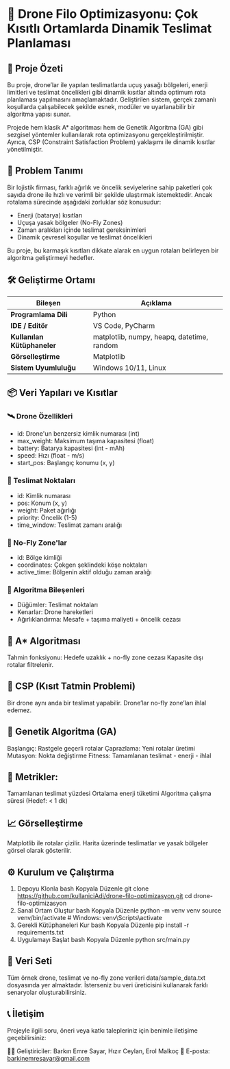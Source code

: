 # 🚁 Drone Filo Optimizasyonu: Çok Kısıtlı Ortamlarda Dinamik Teslimat Planlaması
## 📌 Proje Özeti
Bu proje, drone’lar ile yapılan teslimatlarda uçuş yasağı bölgeleri, enerji limitleri ve teslimat öncelikleri gibi dinamik kısıtlar altında optimum rota planlaması yapılmasını amaçlamaktadır. Geliştirilen sistem, gerçek zamanlı koşullarda çalışabilecek şekilde esnek, modüler ve uyarlanabilir bir algoritma yapısı sunar.

Projede hem klasik A* algoritması hem de Genetik Algoritma (GA) gibi sezgisel yöntemler kullanılarak rota optimizasyonu gerçekleştirilmiştir. Ayrıca, CSP (Constraint Satisfaction Problem) yaklaşımı ile dinamik kısıtlar yönetilmiştir.

## 🧠 Problem Tanımı
Bir lojistik firması, farklı ağırlık ve öncelik seviyelerine sahip paketleri çok sayıda drone ile hızlı ve verimli bir şekilde ulaştırmak istemektedir. Ancak rotalama sürecinde aşağıdaki zorluklar söz konusudur:

- Enerji (batarya) kısıtları
- Uçuşa yasak bölgeler (No-Fly Zones)
- Zaman aralıkları içinde teslimat gereksinimleri
- Dinamik çevresel koşullar ve teslimat öncelikleri

Bu proje, bu karmaşık kısıtları dikkate alarak en uygun rotaları belirleyen bir algoritma geliştirmeyi hedefler.

## 🛠️ Geliştirme Ortamı

| Bileşen              | Açıklama                                |
|----------------------|------------------------------------------|
| **Programlama Dili** | Python                                   |
| **IDE / Editör**     | VS Code, PyCharm                         |
| **Kullanılan Kütüphaneler** | matplotlib, numpy, heapq, datetime, random |
| **Görselleştirme**   | Matplotlib                               |
| **Sistem Uyumluluğu**| Windows 10/11, Linux                     |


## 📦 Veri Yapıları ve Kısıtlar
### 🛰️ Drone Özellikleri
- id: Drone'un benzersiz kimlik numarası (int)
- max_weight: Maksimum taşıma kapasitesi (float)
- battery: Batarya kapasitesi (int - mAh)
- speed: Hızı (float - m/s)
- start_pos: Başlangıç konumu (x, y)

### 🎯 Teslimat Noktaları
- id: Kimlik numarası
- pos: Konum (x, y)
- weight: Paket ağırlığı
- priority: Öncelik (1-5)
- time_window: Teslimat zamanı aralığı

### 🚫 No-Fly Zone'lar
- id: Bölge kimliği
- coordinates: Çokgen şeklindeki köşe noktaları
- active_time: Bölgenin aktif olduğu zaman aralığı

### 🧮 Algoritma Bileşenleri
- Düğümler: Teslimat noktaları
- Kenarlar: Drone hareketleri
- Ağırlıklandırma: Mesafe + taşıma maliyeti + öncelik cezası

## 🌟 A* Algoritması
Tahmin fonksiyonu: Hedefe uzaklık + no-fly zone cezası
Kapasite dışı rotalar filtrelenir.

## 🧩 CSP (Kısıt Tatmin Problemi)
Bir drone aynı anda bir teslimat yapabilir.
Drone’lar no-fly zone’ları ihlal edemez.

## 🧬 Genetik Algoritma (GA)
Başlangıç: Rastgele geçerli rotalar
Çaprazlama: Yeni rotalar üretimi
Mutasyon: Nokta değiştirme
Fitness: Tamamlanan teslimat - enerji - ihlal

## 🧪 Metrikler:
Tamamlanan teslimat yüzdesi
Ortalama enerji tüketimi
Algoritma çalışma süresi (Hedef: < 1 dk)

## 📈 Görselleştirme
Matplotlib ile rotalar çizilir.
Harita üzerinde teslimatlar ve yasak bölgeler görsel olarak gösterilir.

## ⚙️ Kurulum ve Çalıştırma
1. Depoyu Klonla
bash
Kopyala
Düzenle
git clone https://github.com/kullaniciAdi/drone-filo-optimizasyon.git
cd drone-filo-optimizasyon
2. Sanal Ortam Oluştur
bash
Kopyala
Düzenle
python -m venv venv
source venv/bin/activate  # Windows: venv\Scripts\activate
3. Gerekli Kütüphaneleri Kur
bash
Kopyala
Düzenle
pip install -r requirements.txt
4. Uygulamayı Başlat
bash
Kopyala
Düzenle
python src/main.py

## 📁 Veri Seti
Tüm örnek drone, teslimat ve no-fly zone verileri data/sample_data.txt dosyasında yer almaktadır. İsterseniz bu veri üreticisini kullanarak farklı senaryolar oluşturabilirsiniz.

## 📞 İletişim
Projeyle ilgili soru, öneri veya katkı talepleriniz için benimle iletişime geçebilirsiniz:

👨‍💻 Geliştiriciler: Barkın Emre Sayar, Hızır Ceylan, Erol Malkoç
📧 E-posta: barkinemresayar@gmail.com

